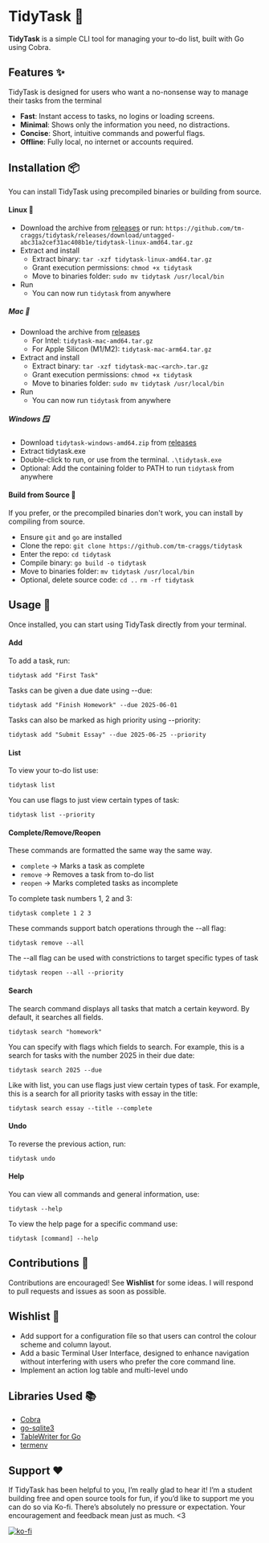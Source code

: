 # TidyTask 🫧

**TidyTask** is a simple CLI tool for managing your to-do list, built with Go using Cobra.

## Features ✨
TidyTask is designed for users who want a no-nonsense way to manage their tasks from the terminal 

- **Fast**: Instant access to tasks, no logins or loading screens.
- **Minimal**: Shows only the information you need, no distractions. 
- **Concise**: Short, intuitive commands and powerful flags.
- **Offline**: Fully local, no internet or accounts required.

## Installation 📦
You can install TidyTask using precompiled binaries or building from source.

#### Linux 🐧
- Download the archive from [releases](https://github.com/tm-craggs/tidytask/releases) or run: `https://github.com/tm-craggs/tidytask/releases/download/untagged-abc31a2cef31ac408b1e/tidytask-linux-amd64.tar.gz`
- Extract and install
  - Extract binary: `tar -xzf tidytask-linux-amd64.tar.gz`
  - Grant execution permissions: `chmod +x tidytask`
  - Move to binaries folder: `sudo mv tidytask /usr/local/bin`
- Run
  - You can now run `tidytask` from anywhere 

##### Mac 🍎
- Download the archive from [releases](https://github.com/tm-craggs/tidytask/releases)
  - For Intel: `tidytask-mac-amd64.tar.gz`
  - For Apple Silicon (M1/M2): `tidytask-mac-arm64.tar.gz`
- Extract and install
  - Extract binary: `tar -xzf tidytask-mac-<arch>.tar.gz`
  - Grant execution permissions: `chmod +x tidytask`
  - Move to binaries folder: `sudo mv tidytask /usr/local/bin`
- Run
  - You can now run `tidytask` from anywhere 

##### Windows 🪟
- Download `tidytask-windows-amd64.zip` from [releases](https://github.com/tm-craggs/tidytask/releases)
- Extract tidytask.exe
- Double-click to run, or use from the terminal. `.\tidytask.exe`
- Optional: Add the containing folder to PATH to run `tidytask` from anywhere

#### Build from Source 🔧
If you prefer, or the precompiled binaries don't work, you can install by compiling from source.
- Ensure `git` and `go` are installed
- Clone the repo: `git clone https://github.com/tm-craggs/tidytask`
- Enter the repo: `cd tidytask`
- Compile binary: `go build -o tidytask`
- Move to binaries folder: `mv tidytask /usr/local/bin`
- Optional, delete source code: `cd ..` `rm -rf tidytask`

## Usage 🚀
Once installed, you can start using TidyTask directly from your terminal.

#### Add

To add a task, run:
```
tidytask add "First Task"
```

Tasks can be given a due date using --due:
```
tidytask add "Finish Homework" --due 2025-06-01
```

Tasks can also be marked as high priority using --priority:
```
tidytask add "Submit Essay" --due 2025-06-25 --priority
```
#### List

To view your to-do list use:
```
tidytask list
```

You can use flags to just view certain types of task:
```
tidytask list --priority
```

#### Complete/Remove/Reopen
These commands are formatted the same way the same way.
- `complete` → Marks a task as complete
- `remove` → Removes a task from to-do list
- `reopen` → Marks completed tasks as incomplete

To complete task numbers 1, 2 and 3:
```
tidytask complete 1 2 3
```

These commands support batch operations through the --all flag:
```
tidytask remove --all
```

The --all flag can be used with constrictions to target specific types of task
```
tidytask reopen --all --priority
```

#### Search
The search command displays all tasks that match a certain keyword. By default, it searches all fields.
```
tidytask search "homework"
```

You can specify with flags which fields to search. For example, this is a search for tasks with the number 2025 in their due date:
```
tidytask search 2025 --due
```

Like with list, you can use flags just view certain types of task. For example, this is a search for all priority tasks with essay in the title:
```
tidytask search essay --title --complete
```

#### Undo

To reverse the previous action, run:
```
tidytask undo
```

#### Help
You can view all commands and general information, use:
```
tidytask --help
```
To view the help page for a specific command use:
```
tidytask [command] --help
```

## Contributions 🤝
Contributions are encouraged! See **Wishlist** for some ideas. I will respond to pull requests and issues as soon as possible.

## Wishlist 💭
- Add support for a configuration file so that users can control the colour scheme and column layout.
- Add a basic Terminal User Interface, designed to enhance navigation without interfering with users who 
prefer the core command line.
- Implement an action log table and multi-level undo

## Libraries Used 📚
- [Cobra](https://github.com/spf13/cobra.git)
- [go-sqlite3](https://github.com/mattn/go-sqlite3.git)
- [TableWriter for Go](https://github.com/olekukonko/tablewriter.git)
- [termenv](https://github.com/muesli/termenv)

## Support ❤️
If TidyTask has been helpful to you, I’m really glad to hear it!
I’m a student building free and open source tools for fun, if you’d like to support me you can do so via Ko-fi. There’s absolutely no pressure or expectation. Your encouragement and feedback mean just as much. <3

[![ko-fi](https://ko-fi.com/img/githubbutton_sm.svg)](https://ko-fi.com/G2G81GQB6Y)
